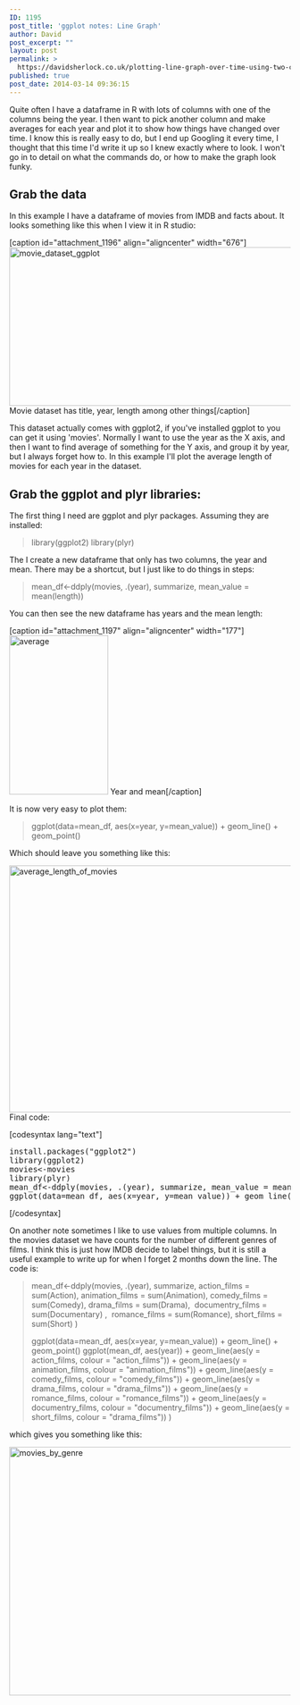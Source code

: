 ```yaml
---
ID: 1195
post_title: 'ggplot notes: Line Graph'
author: David
post_excerpt: ""
layout: post
permalink: >
  https://davidsherlock.co.uk/plotting-line-graph-over-time-using-two-columns-in-dataframe-in-r/
published: true
post_date: 2014-03-14 09:36:15
---
```

Quite often I have a dataframe in R with lots of columns with one of the columns being the year. I then want to pick another column and make averages for each year and plot it to show how things have changed over time. I know this is really easy to do, but I end up Googling it every time, I thought that this time I'd write it up so I knew exactly where to look. I won't go in to detail on what the commands do, or how to make the graph look funky.
<h2>Grab the data</h2>
In this example I have a dataframe of movies from IMDB and facts about. It looks something like this when I view it in R studio:

[caption id="attachment_1196" align="aligncenter" width="676"]<a href="http://davidsherlock.co.uk/wp-content/uploads/2014/03/movie_dataset_ggplot.png"><img class="size-full wp-image-1196" alt="movie_dataset_ggplot" src="http://davidsherlock.co.uk/wp-content/uploads/2014/03/movie_dataset_ggplot.png" width="676" height="284" /></a> Movie dataset has title, year, length among other things[/caption]

This dataset actually comes with ggplot2, if you've installed ggplot to you can get it using 'movies'. Normally I want to use the year as the X axis, and then I want to find average of something for the Y axis, and group it by year, but I always forget how to. In this example I'll plot the average length of movies for each year in the dataset.
<h2>Grab the ggplot and plyr libraries:</h2>
The first thing I need are ggplot and plyr packages. Assuming they are installed:
<blockquote>library(ggplot2)
library(plyr)</blockquote>
The I create a new dataframe that only has two columns, the year and mean. There may be a shortcut, but I just like to do things in steps:
<blockquote>mean_df&lt;-ddply(movies, .(year), summarize, mean_value = mean(length))</blockquote>
You can then see the new dataframe has years and the mean length:

[caption id="attachment_1197" align="aligncenter" width="177"]<a href="http://davidsherlock.co.uk/wp-content/uploads/2014/03/average.png"><img class="size-full wp-image-1197" alt="average" src="http://davidsherlock.co.uk/wp-content/uploads/2014/03/average.png" width="177" height="285" /></a> Year and mean[/caption]
<p style="text-align: left;">It is now very easy to plot them:</p>

<blockquote>
<p style="text-align: left;">ggplot(data=mean_df, aes(x=year, y=mean_value)) + geom_line() + geom_point()</p>
</blockquote>
<p style="text-align: left;">Which should leave you something like this:</p>
<p style="text-align: left;"><a href="http://davidsherlock.co.uk/wp-content/uploads/2014/03/average_length_of_movies.png"><img class="aligncenter size-full wp-image-1198" alt="average_length_of_movies" src="http://davidsherlock.co.uk/wp-content/uploads/2014/03/average_length_of_movies.png" width="560" height="442" /></a>Final code:</p>
<p style="text-align: left;">[codesyntax lang="text"]</p>

<pre>install.packages("ggplot2")
library(ggplot2)
movies&lt;-movies
library(plyr)
mean_df&lt;-ddply(movies, .(year), summarize, mean_value = mean(length))
ggplot(data=mean_df, aes(x=year, y=mean_value)) + geom_line() + geom_point()</pre>
<p style="text-align: left;">[/codesyntax]</p>
<p style="text-align: left;">On another note sometimes I like to use values from multiple columns. In the movies dataset we have counts for the number of different genres of films. I think this is just how IMDB decide to label things, but it is still a useful example to write up for when I forget 2 months down the line. The code is:</p>

<blockquote>
<p style="text-align: left;">mean_df&lt;-ddply(movies, .(year), summarize, action_films = sum(Action), animation_films = sum(Animation), comedy_films = sum(Comedy), drama_films = sum(Drama),  documentry_films = sum(Documentary) ,  romance_films = sum(Romance), short_films = sum(Short) )</p>
ggplot(data=mean_df, aes(x=year, y=mean_value)) + geom_line() + geom_point()
ggplot(mean_df, aes(year)) +
geom_line(aes(y = action_films, colour = "action_films")) +
geom_line(aes(y = animation_films, colour = "animation_films")) +
geom_line(aes(y = comedy_films, colour = "comedy_films")) +
geom_line(aes(y = drama_films, colour = "drama_films")) +
geom_line(aes(y = romance_films, colour = "romance_films")) +
geom_line(aes(y = documentry_films, colour = "documentry_films")) +
geom_line(aes(y = short_films, colour = "drama_films"))
)</blockquote>
<p style="text-align: left;">which gives you something like this:</p>
<p style="text-align: left;"><a href="http://davidsherlock.co.uk/wp-content/uploads/2014/03/movies_by_genre.png"><img class="aligncenter size-full wp-image-1202" alt="movies_by_genre" src="http://davidsherlock.co.uk/wp-content/uploads/2014/03/movies_by_genre.png" width="543" height="445" /></a></p>
<p style="text-align: left;"></p>